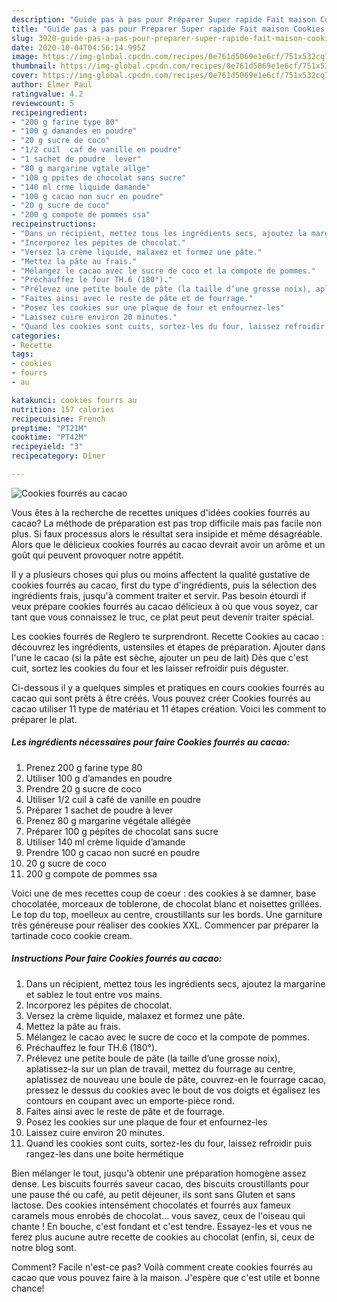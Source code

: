```yaml
---
description: "Guide pas à pas pour Préparer Super rapide Fait maison Cookies fourrés au cacao"
title: "Guide pas à pas pour Préparer Super rapide Fait maison Cookies fourrés au cacao"
slug: 3920-guide-pas-a-pas-pour-preparer-super-rapide-fait-maison-cookies-fourres-au-cacao
date: 2020-10-04T04:56:14.995Z
image: https://img-global.cpcdn.com/recipes/0e761d5069e1e6cf/751x532cq70/cookies-fourres-au-cacao-photo-principale-de-la-recette.jpg
thumbnail: https://img-global.cpcdn.com/recipes/0e761d5069e1e6cf/751x532cq70/cookies-fourres-au-cacao-photo-principale-de-la-recette.jpg
cover: https://img-global.cpcdn.com/recipes/0e761d5069e1e6cf/751x532cq70/cookies-fourres-au-cacao-photo-principale-de-la-recette.jpg
author: Elmer Paul
ratingvalue: 4.2
reviewcount: 5
recipeingredient:
- "200 g farine type 80"
- "100 g damandes en poudre"
- "20 g sucre de coco"
- "1/2 cuil  caf de vanille en poudre"
- "1 sachet de poudre  lever"
- "80 g margarine vgtale allge"
- "100 g ppites de chocolat sans sucre"
- "140 ml crme liquide damande"
- "100 g cacao non sucr en poudre"
- "20 g sucre de coco"
- "200 g compote de pommes ssa"
recipeinstructions:
- "Dans un récipient, mettez tous les ingrédients secs, ajoutez la margarine et sablez le tout entre vos mains."
- "Incorporez les pépites de chocolat."
- "Versez la crème liquide, malaxez et formez une pâte."
- "Mettez la pâte au frais."
- "Mélangez le cacao avec le sucre de coco et la compote de pommes."
- "Préchauffez le four TH.6 (180°)."
- "Prélevez une petite boule de pâte (la taille d’une grosse noix), aplatissez-la sur un plan de travail, mettez du fourrage au centre, aplatissez de nouveau une boule de pâte, couvrez-en le fourrage cacao, pressez le dessus du cookies avec le bout de vos doigts et égalisez les contours en coupant avec un emporte-pièce rond."
- "Faites ainsi avec le reste de pâte et de fourrage."
- "Posez les cookies sur une plaque de four et enfournez-les"
- "Laissez cuire environ 20 minutes."
- "Quand les cookies sont cuits, sortez-les du four, laissez refroidir puis rangez-les dans une boite hermétique"
categories:
- Recette
tags:
- cookies
- fourrs
- au

katakunci: cookies fourrs au 
nutrition: 157 calories
recipecuisine: French
preptime: "PT21M"
cooktime: "PT42M"
recipeyield: "3"
recipecategory: Dîner

---
```



![Cookies fourrés au cacao](https://img-global.cpcdn.com/recipes/0e761d5069e1e6cf/751x532cq70/cookies-fourres-au-cacao-photo-principale-de-la-recette.jpg)

Vous êtes à la recherche de recettes uniques d'idées cookies fourrés au cacao? La méthode de préparation est pas trop difficile mais pas facile non plus. Si faux processus alors le résultat sera insipide et même désagréable. Alors que le délicieux cookies fourrés au cacao devrait avoir un arôme et un goût qui peuvent provoquer notre appétit.

Il y a plusieurs choses qui plus ou moins affectent la qualité gustative de cookies fourrés au cacao, first du type d'ingrédients, puis la sélection des ingrédients frais, jusqu'à comment traiter et servir. Pas besoin étourdi if veux prépare cookies fourrés au cacao délicieux à où que vous soyez, car tant que vous connaissez le truc, ce plat peut peut devenir traiter spécial.

Les cookies fourrés de Reglero te surprendront. Recette Cookies au cacao : découvrez les ingrédients, ustensiles et étapes de préparation. Ajouter dans l&#39;une le cacao (si la pâte est sèche, ajouter un peu de lait) Dès que c&#39;est cuit, sortez les cookies du four et les laisser refroidir puis déguster.


Ci-dessous il y a quelques simples et pratiques en cours cookies fourrés au cacao qui sont prêts à être créés. Vous pouvez créer Cookies fourrés au cacao utiliser 11 type de matériau et 11 étapes création. Voici les comment to préparer le plat.

<!--inarticleads1-->

##### Les ingrédients nécessaires pour faire Cookies fourrés au cacao:

1. Prenez 200 g farine type 80
1. Utiliser 100 g d’amandes en poudre
1. Prendre 20 g sucre de coco
1. Utiliser 1/2 cuil à café de vanille en poudre
1. Préparer 1 sachet de poudre à lever
1. Prenez 80 g margarine végétale allégée
1. Préparer 100 g pépites de chocolat sans sucre
1. Utiliser 140 ml crème liquide d’amande
1. Prendre 100 g cacao non sucré en poudre
1.  20 g sucre de coco
1.  200 g compote de pommes ssa


Voici une de mes recettes coup de coeur : des cookies à se damner, base chocolatée, morceaux de toblerone, de chocolat blanc et noisettes grillées. Le top du top, moelleux au centre, croustillants sur les bords. Une garniture très généreuse pour réaliser des cookies XXL. Commencer par préparer la tartinade coco cookie cream. 

<!--inarticleads2-->

##### Instructions Pour faire Cookies fourrés au cacao:

1. Dans un récipient, mettez tous les ingrédients secs, ajoutez la margarine et sablez le tout entre vos mains.
1. Incorporez les pépites de chocolat.
1. Versez la crème liquide, malaxez et formez une pâte.
1. Mettez la pâte au frais.
1. Mélangez le cacao avec le sucre de coco et la compote de pommes.
1. Préchauffez le four TH.6 (180°).
1. Prélevez une petite boule de pâte (la taille d’une grosse noix), aplatissez-la sur un plan de travail, mettez du fourrage au centre, aplatissez de nouveau une boule de pâte, couvrez-en le fourrage cacao, pressez le dessus du cookies avec le bout de vos doigts et égalisez les contours en coupant avec un emporte-pièce rond.
1. Faites ainsi avec le reste de pâte et de fourrage.
1. Posez les cookies sur une plaque de four et enfournez-les
1. Laissez cuire environ 20 minutes.
1. Quand les cookies sont cuits, sortez-les du four, laissez refroidir puis rangez-les dans une boite hermétique


Bien mélanger le tout, jusqu&#39;à obtenir une préparation homogène assez dense. Les biscuits fourrés saveur cacao, des biscuits croustillants pour une pause thé ou café, au petit déjeuner, ils sont sans Gluten et sans lactose. Des cookies intensément chocolatés et fourrés aux fameux caramels mous enrobés de chocolat… vous savez, ceux de l&#39;oiseau qui chante ! En bouche, c&#39;est fondant et c&#39;est tendre. Essayez-les et vous ne ferez plus aucune autre recette de cookies au chocolat (enfin, si, ceux de notre blog sont. 


Comment? Facile n'est-ce pas? Voilà comment create cookies fourrés au cacao que vous pouvez faire à la maison. J'espère que c'est utile et bonne chance!
